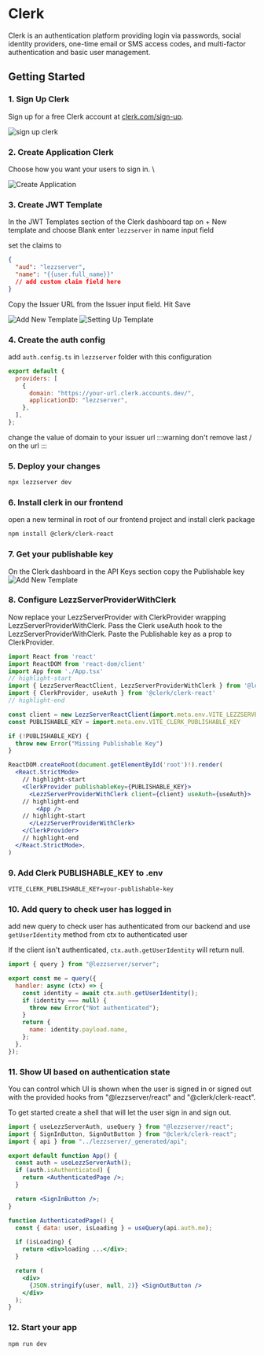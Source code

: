 # Clerk

Clerk is an authentication platform providing login via passwords, social identity providers, one-time email or SMS access codes, and multi-factor authentication and basic user management.

## Getting Started

### 1. Sign Up Clerk

Sign up for a free Clerk account at [clerk.com/sign-up](https://dashboard.clerk.com/sign-in).

![sign up clerk](/img/clerk-register.png)

### 2. Create Application Clerk

Choose how you want your users to sign in. \

![Create Application](/img/clerk-create-project.png)

### 3. Create JWT Template

In the JWT Templates section of the Clerk dashboard tap on + New template and choose Blank
enter `lezzserver` in name input field

set the claims to

```json
{
  "aud": "lezzserver",
  "name": "{{user.full_name}}"
  // add custom claim field here
}
```

Copy the Issuer URL from the Issuer input field.
Hit Save

![Add New Template](/img/clerk-create-blank-template.png)
![Setting Up Template](/img/clerk-create-template.png)

### 4. Create the auth config

add `auth.config.ts` in `lezzserver` folder with this configuration

```js title="lezzserver/auth.config.ts"
export default {
  providers: [
    {
      domain: "https://your-url.clerk.accounts.dev/",
      applicationID: "lezzserver",
    },
  ],
};
```

change the value of domain to your issuer url
:::warning
don't remove last / on the url
:::

### 5. Deploy your changes

```bash
npx lezzserver dev
```

### 6. Install clerk in our frontend

open a new terminal in root of our frontend project and install clerk package

```bash
npm install @clerk/clerk-react
```

### 7. Get your publishable key

On the Clerk dashboard in the API Keys section copy the Publishable key
![Add New Template](/img/clerk-api-key.png)

### 8. Configure LezzServerProviderWithClerk

Now replace your LezzServerProvider with ClerkProvider wrapping LezzServerProviderWithClerk.
Pass the Clerk useAuth hook to the LezzServerProviderWithClerk.
Paste the Publishable key as a prop to ClerkProvider.

```jsx title="main.tsx"
import React from 'react'
import ReactDOM from 'react-dom/client'
import App from './App.tsx'
// highlight-start
import { LezzServerReactClient, LezzServerProviderWithClerk } from '@lezzserver/react'
import { ClerkProvider, useAuth } from '@clerk/clerk-react'
// highlight-end

const client = new LezzServerReactClient(import.meta.env.VITE_LEZZSERVER_DEPLOYMENT_URL)
const PUBLISHABLE_KEY = import.meta.env.VITE_CLERK_PUBLISHABLE_KEY

if (!PUBLISHABLE_KEY) {
  throw new Error("Missing Publishable Key")
}

ReactDOM.createRoot(document.getElementById('root')!).render(
  <React.StrictMode>
    // highlight-start
    <ClerkProvider publishableKey={PUBLISHABLE_KEY}>
      <LezzServerProviderWithClerk client={client} useAuth={useAuth}>
    // highlight-end
        <App />
    // highlight-start
      </LezzServerProviderWithClerk>
    </ClerkProvider>
    // highlight-end
  </React.StrictMode>,
)
```

### 9. Add Clerk PUBLISHABLE_KEY to .env

```txt title=".env"
VITE_CLERK_PUBLISHABLE_KEY=your-publishable-key
```

### 10. Add query to check user has logged in

add new query to check user has authenticated from our backend
and use `getUserIdentity` method from ctx to authenticated user

If the client isn't authenticated, `ctx.auth.getUserIdentity` will return null.

```js title="lezzserver/auth.ts"
import { query } from "@lezzserver/server";

export const me = query({
  handler: async (ctx) => {
    const identity = await ctx.auth.getUserIdentity();
    if (identity === null) {
      throw new Error("Not authenticated");
    }
    return {
      name: identity.payload.name,
    };
  },
});
```

### 11. Show UI based on authentication state

You can control which UI is shown when the user is signed in or signed out with the provided hooks from "@lezzserver/react" and "@clerk/clerk-react".

To get started create a shell that will let the user sign in and sign out.

```jsx title="src/App.tsx"
import { useLezzServerAuth, useQuery } from "@lezzserver/react";
import { SignInButton, SignOutButton } from "@clerk/clerk-react";
import { api } from "../lezzserver/_generated/api";

export default function App() {
  const auth = useLezzServerAuth();
  if (auth.isAuthenticated) {
    return <AuthenticatedPage />;
  }

  return <SignInButton />;
}

function AuthenticatedPage() {
  const { data: user, isLoading } = useQuery(api.auth.me);

  if (isLoading) {
    return <div>loading ...</div>;
  }

  return (
    <div>
      {JSON.stringify(user, null, 2)} <SignOutButton />
    </div>
  );
}
```

### 12. Start your app

```bash
npm run dev
```
